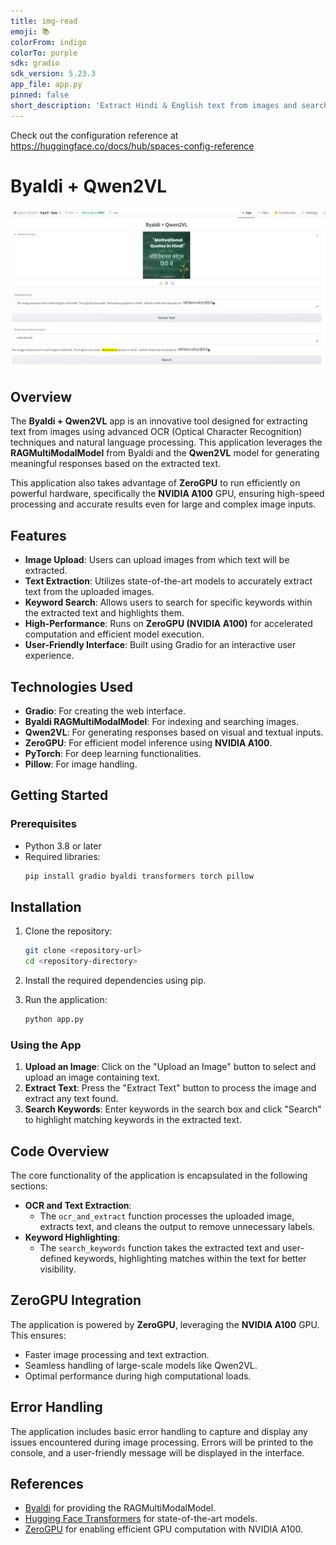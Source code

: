 ```yaml
---
title: img-read
emoji: 📚
colorFrom: indigo
colorTo: purple
sdk: gradio
sdk_version: 5.23.3
app_file: app.py
pinned: false
short_description: 'Extract Hindi & English text from images and search keywords'
---
```

Check out the configuration reference at https://huggingface.co/docs/hub/spaces-config-reference

# Byaldi + Qwen2VL

![Alt text](Screenshot680.png)

## Overview

The **Byaldi + Qwen2VL** app is an innovative tool designed for extracting text from images using advanced OCR (Optical Character Recognition) techniques and natural language processing. This application leverages the **RAGMultiModalModel** from Byaldi and the **Qwen2VL** model for generating meaningful responses based on the extracted text. 

This application also takes advantage of **ZeroGPU** to run efficiently on powerful hardware, specifically the **NVIDIA A100** GPU, ensuring high-speed processing and accurate results even for large and complex image inputs.

## Features

- **Image Upload**: Users can upload images from which text will be extracted.
- **Text Extraction**: Utilizes state-of-the-art models to accurately extract text from the uploaded images.
- **Keyword Search**: Allows users to search for specific keywords within the extracted text and highlights them.
- **High-Performance**: Runs on **ZeroGPU (NVIDIA A100)** for accelerated computation and efficient model execution.
- **User-Friendly Interface**: Built using Gradio for an interactive user experience.

## Technologies Used

- **Gradio**: For creating the web interface.
- **Byaldi RAGMultiModalModel**: For indexing and searching images.
- **Qwen2VL**: For generating responses based on visual and textual inputs.
- **ZeroGPU**: For efficient model inference using **NVIDIA A100**.
- **PyTorch**: For deep learning functionalities.
- **Pillow**: For image handling.

## Getting Started

### Prerequisites

- Python 3.8 or later
- Required libraries:
  ```bash
  pip install gradio byaldi transformers torch pillow
## Installation
1. Clone the repository:
   ```bash
   git clone <repository-url>
   cd <repository-directory>

2. Install the required dependencies using pip.

3. Run the application:
   ```bash
   python app.py
### Using the App
1. **Upload an Image**: Click on the "Upload an Image" button to select and upload an image containing text.
2. **Extract Text**: Press the "Extract Text" button to process the image and extract any text found.
3. **Search Keywords**: Enter keywords in the search box and click "Search" to highlight matching keywords in the extracted text.
## Code Overview
The core functionality of the application is encapsulated in the following sections:
- **OCR and Text Extraction**:
  - The `ocr_and_extract` function processes the uploaded image, extracts text, and cleans the output to remove unnecessary labels.
- **Keyword Highlighting**:
  - The `search_keywords` function takes the extracted text and user-defined keywords, highlighting matches within the text for better visibility.
## ZeroGPU Integration
The application is powered by **ZeroGPU**, leveraging the **NVIDIA A100** GPU. This ensures:
- Faster image processing and text extraction.
- Seamless handling of large-scale models like Qwen2VL.
- Optimal performance during high computational loads.
## Error Handling
The application includes basic error handling to capture and display any issues encountered during image processing. Errors will be printed to the console, and a user-friendly message will be displayed in the interface.
## References
- [Byaldi](https://huggingface.co/vidore/colpali) for providing the RAGMultiModalModel.
- [Hugging Face Transformers](https://huggingface.co/docs/transformers/index) for state-of-the-art models.
- [ZeroGPU](https://www.zerogpu.com) for enabling efficient GPU computation with NVIDIA A100.
